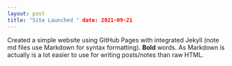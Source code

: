 ```yaml
---
layout: post
title: "Site Launched " date: 2021-09-21
---
```

Created a simple website using GitHub Pages with integrated Jekyll (note md files use Markdown for syntax formatting). **Bold** words. As Markdown is actually is a lot easier to use for writing posts/notes than raw HTML.
